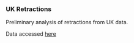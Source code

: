 ### UK Retractions

Preliminary analysis of retractions from
UK data.

Data accessed [here](https://www.crossref.org/labs/retraction-watch/)
